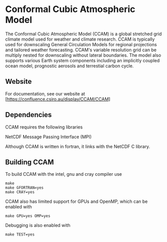 # Conformal Cubic Atmospheric Model

The Conformal Cubic Atmospheric Model (CCAM) is a global stretched grid climate
model used for weather and climate research.  CCAM is typically used for downscaling General Circulation Models for regional projections and tailored weather
forecasting.  CCAM's variable resolution grid can be multiply nested for
downscaling without lateral boundaries.  The model also supports various
Earth system components including an implicitly coupled ocean model, prognostic
aerosols and terrestial carbon cycle.


## Website

For documentation, see our website at
[https://confluence.csiro.au/display/CCAM/CCAM]


## Dependencies

CCAM requires the following libraries

NetCDF
Message Passing Interface (MPI)

Although CCAM is written in fortran, it links with the NetCDF C library.


## Building CCAM

To build CCAM with the intel, gnu and cray compiler use

```
make
make GFORTRAN=yes
make CRAY=yes
```

CCAM also has limited support for GPUs and OpenMP, which can be enabled with

```
make GPU=yes OMP=yes
```

Debugging is also enabled with

```
make TEST=yes
```





